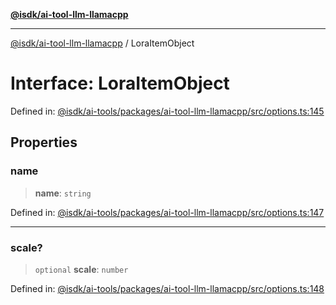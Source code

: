 [**@isdk/ai-tool-llm-llamacpp**](../README.md)

***

[@isdk/ai-tool-llm-llamacpp](../globals.md) / LoraItemObject

# Interface: LoraItemObject

Defined in: [@isdk/ai-tools/packages/ai-tool-llm-llamacpp/src/options.ts:145](https://github.com/isdk/ai-tool-llm-llamacpp.js/blob/0d16068f52cb374c4608ded739a170f44769754f/src/options.ts#L145)

## Properties

### name

> **name**: `string`

Defined in: [@isdk/ai-tools/packages/ai-tool-llm-llamacpp/src/options.ts:147](https://github.com/isdk/ai-tool-llm-llamacpp.js/blob/0d16068f52cb374c4608ded739a170f44769754f/src/options.ts#L147)

***

### scale?

> `optional` **scale**: `number`

Defined in: [@isdk/ai-tools/packages/ai-tool-llm-llamacpp/src/options.ts:148](https://github.com/isdk/ai-tool-llm-llamacpp.js/blob/0d16068f52cb374c4608ded739a170f44769754f/src/options.ts#L148)
